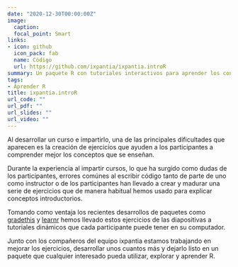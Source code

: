 ```yaml
---
date: "2020-12-30T00:00:00Z"
image:
  caption: 
  focal_point: Smart
links:
- icon: github
  icon_pack: fab
  name: Código
  url: https://github.com/ixpantia/ixpantia.introR
summary: Un paquete R con tutoriales interactivos para aprender los conceptos introductorios a ciencia de datos con R.
tags:
- Aprender R
title: ixpantia.introR
url_code: ""
url_pdf: ""
url_slides: ""
url_video: ""
---
```


Al desarrollar un curso e impartirlo, una de las principales dificultades que
aparecen es la creación de ejercicios que ayuden a los participantes a 
comprender mejor los conceptos que se enseñan.

Durante la experiencia al impartir cursos, lo que ha surgido como
dudas de los participantes, errores comúnes al escribir código tanto de parte
de uno como instructor o de los participantes han llevado a crear y madurar
una serie de ejercicios que de manera habitual hemos usado para explicar 
conceptos introductorios.

Tomando como ventaja los recientes desarrollos de paquetes como 
[gradethis](https://rstudio-education.github.io/gradethis/) y 
[learnr](https://rstudio.github.io/learnr/) hemos llevado estos ejercicios de
las diapositivas a tutoriales dinámicos que cada participante puede tener en
su computador.

Junto con los compañeros del equipo ixpantia estamos trabajando en mejorar 
los ejercicios, desarrollar unos cuantos más y dejarlo listo en un paquete
que cualquier interesado pueda utilizar, explorar y aprender R.




